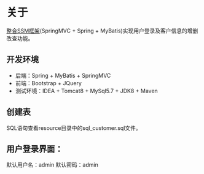 
# 关于
[整合SSM框架](https://hmcoding.cn/2019/05/10/SSM%E6%A1%86%E6%9E%B6%E6%95%B4%E5%90%88%E5%85%A5%E9%97%A8/)(SpringMVC + Spring + MyBatis)实现用户登录及客户信息的增删改查功能。

## 开发环境
- 后端：Spring + MyBatis + SpringMVC
- 前端：Bootstrap + JQuery
- 测试环境：IDEA + Tomcat8 + MySql5.7 + JDK8 + Maven

## 创建表
SQL语句查看resource目录中的sql_customer.sql文件。

## 用户登录界面：
默认用户名：admin
默认密码：admin